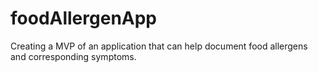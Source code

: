 # foodAllergenApp
Creating a MVP of an application that can help document food allergens and corresponding symptoms.
